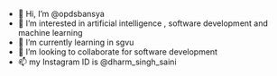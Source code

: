 - 👋 Hi, I’m @opdsbansya
- 👀 I’m interested in artificial intelligence , software development and machine learning 
- 🌱 I’m currently learning in sgvu
- 💞️ I’m looking to collaborate for software development 
- 📫 my Instagram ID is @dharm_singh_saini 

<!---
opdsbansya/opdsbansya is a ✨ special ✨ repository because its `README.md` (this file) appears on your GitHub profile.
You can click the Preview link to take a look at your changes.
--->
